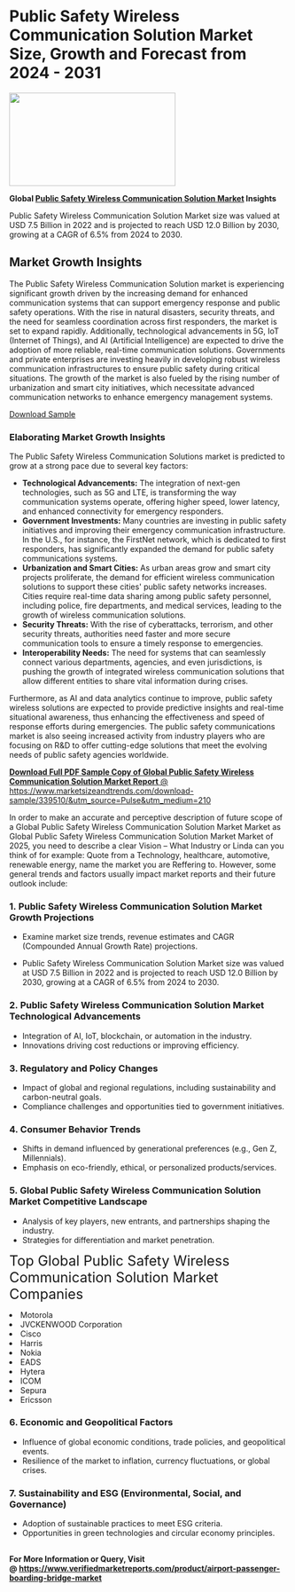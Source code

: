 <H1>Public Safety Wireless Communication Solution Market Size, Growth and Forecast from 2024 - 2031</H1><img class="aligncenter size-medium wp-image-584254" src="https://thirdeyenews.in/wp-content/uploads/2024/09/Global-Market-Research-300x168.jpeg" alt="" width="300" height="168" /><p><strong>Global&nbsp;<a href="https://www.marketsizeandtrends.com/download-sample/339510/&amp;utm_source=Pulse&amp;utm_medium=210">Public Safety Wireless Communication Solution Market</a> Insights</strong></p><p>Public Safety Wireless Communication Solution Market size was valued at USD 7.5 Billion in 2022 and is projected to reach USD 12.0 Billion by 2030, growing at a CAGR of 6.5% from 2024 to 2030.</p><p><h2>Market Growth Insights</h2> <p>The Public Safety Wireless Communication Solution market is experiencing significant growth driven by the increasing demand for enhanced communication systems that can support emergency response and public safety operations. With the rise in natural disasters, security threats, and the need for seamless coordination across first responders, the market is set to expand rapidly. Additionally, technological advancements in 5G, IoT (Internet of Things), and AI (Artificial Intelligence) are expected to drive the adoption of more reliable, real-time communication solutions. Governments and private enterprises are investing heavily in developing robust wireless communication infrastructures to ensure public safety during critical situations. The growth of the market is also fueled by the rising number of urbanization and smart city initiatives, which necessitate advanced communication networks to enhance emergency management systems.</p> <p><a href="#">Download Sample</a></p> <h3>Elaborating Market Growth Insights</h3> <p>The Public Safety Wireless Communication Solutions market is predicted to grow at a strong pace due to several key factors:</p> <ul> <li><strong>Technological Advancements:</strong> The integration of next-gen technologies, such as 5G and LTE, is transforming the way communication systems operate, offering higher speed, lower latency, and enhanced connectivity for emergency responders.</li> <li><strong>Government Investments:</strong> Many countries are investing in public safety initiatives and improving their emergency communication infrastructure. In the U.S., for instance, the FirstNet network, which is dedicated to first responders, has significantly expanded the demand for public safety communications systems.</li> <li><strong>Urbanization and Smart Cities:</strong> As urban areas grow and smart city projects proliferate, the demand for efficient wireless communication solutions to support these cities' public safety networks increases. Cities require real-time data sharing among public safety personnel, including police, fire departments, and medical services, leading to the growth of wireless communication solutions.</li> <li><strong>Security Threats:</strong> With the rise of cyberattacks, terrorism, and other security threats, authorities need faster and more secure communication tools to ensure a timely response to emergencies.</li> <li><strong>Interoperability Needs:</strong> The need for systems that can seamlessly connect various departments, agencies, and even jurisdictions, is pushing the growth of integrated wireless communication solutions that allow different entities to share vital information during crises.</li> </ul> <p>Furthermore, as AI and data analytics continue to improve, public safety wireless solutions are expected to provide predictive insights and real-time situational awareness, thus enhancing the effectiveness and speed of response efforts during emergencies. The public safety communications market is also seeing increased activity from industry players who are focusing on R&D to offer cutting-edge solutions that meet the evolving needs of public safety agencies worldwide.</p> <p><a href="#"></p><p><span class=""><strong>Download Full PDF Sample Copy of Global Public Safety Wireless Communication Solution Market Report</strong> @ <a href="https://www.marketsizeandtrends.com/download-sample/339510/&amp;utm_source=Pulse&amp;utm_medium=210" target="_blank">https://www.marketsizeandtrends.com/download-sample/339510/&amp;utm_source=Pulse&amp;utm_medium=210</a></span></p><p>In order to make an accurate and perceptive description of future scope of a Global&nbsp;Public Safety Wireless Communication Solution Market Market as Global&nbsp;Public Safety Wireless Communication Solution Market Market of 2025, you need to describe a clear Vision &ndash; What Industry or Linda can you think of for example: Quote from a Technology, healthcare, automotive, renewable energy, name the market you are Reffering to. However, some general trends and factors usually impact market reports and their future outlook include:</p><h3>1.&nbsp;<strong>Public Safety Wireless Communication Solution Market Growth Projections</strong></h3><ul><li>Examine market size trends, revenue estimates and CAGR (Compounded Annual Growth Rate) projections.</li><li><p>Public Safety Wireless Communication Solution Market size was valued at USD 7.5 Billion in 2022 and is projected to reach USD 12.0 Billion by 2030, growing at a CAGR of 6.5% from 2024 to 2030.</p></li></ul><h3>2.&nbsp;<strong>Public Safety Wireless Communication Solution Market Technological Advancements</strong></h3><ul><li>Integration of AI, IoT, blockchain, or automation in the industry.</li><li>Innovations driving cost reductions or improving efficiency.</li></ul><h3>3.&nbsp;<strong>Regulatory and Policy Changes</strong></h3><ul><li>Impact of global and regional regulations, including sustainability and carbon-neutral goals.</li><li>Compliance challenges and opportunities tied to government initiatives.</li></ul><h3>4.&nbsp;<strong>Consumer Behavior Trends</strong></h3><ul><li>Shifts in demand influenced by generational preferences (e.g., Gen Z, Millennials).</li><li>Emphasis on eco-friendly, ethical, or personalized products/services.</li></ul><h3>5.&nbsp;<strong>Global Public Safety Wireless Communication Solution Market Competitive Landscape</strong></h3><ul><li>Analysis of key players, new entrants, and partnerships shaping the industry.</li><li>Strategies for differentiation and market penetration.</li></ul><p data-pm-slice="1 1 []"><span style="color: inherit; font-family: inherit; font-size: 25px;">Top Global Public Safety Wireless Communication Solution Market Companies</span></p><div class="" data-test-id=""><p><li>Motorola</li><li> JVCKENWOOD Corporation</li><li> Cisco</li><li> Harris</li><li> Nokia</li><li> EADS</li><li> Hytera</li><li> ICOM</li><li> Sepura</li><li> Ericsson</li></p></div><h3>6.&nbsp;<strong>Economic and Geopolitical Factors</strong></h3><ul><li>Influence of global economic conditions, trade policies, and geopolitical events.</li><li>Resilience of the market to inflation, currency fluctuations, or global crises.</li></ul><h3>7.&nbsp;<strong>Sustainability and ESG (Environmental, Social, and Governance)</strong></h3><ul><li>Adoption of sustainable practices to meet ESG criteria.</li><li>Opportunities in green technologies and circular economy principles.</li></ul><h2><strong style="font-size: 14px;">For More Information or Query, Visit @&nbsp;</strong><a style="background-color: #ffffff; font-size: 14px;" href="https://www.marketsizeandtrends.com/report/public-safety-wireless-communication-solution-market/" target="_blank">https://www.verifiedmarketreports.com/product/airport-passenger-boarding-bridge-market</a></h2>
